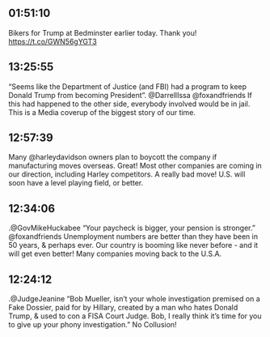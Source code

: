 ## 01:51:10
Bikers for Trump at Bedminster earlier today. Thank you! https://t.co/GWN56gYGT3
## 13:25:55
“Seems like the Department of Justice (and FBI) had a program to keep Donald Trump from becoming President”. @DarrellIssa  @foxandfriends  If this had happened to the other side, everybody involved would be in jail. This is a Media coverup of the biggest story of our time.
## 12:57:39
Many @harleydavidson owners plan to boycott the company if manufacturing moves overseas. Great! Most other companies are coming in our direction, including Harley competitors. A really bad move! U.S. will soon have a level playing field, or better.
## 12:34:06
.@GovMikeHuckabee “Your paycheck is bigger, your pension is stronger.” @foxandfriends  Unemployment numbers are better than they have been in 50 years, &amp; perhaps ever. Our country is booming like never before - and it will get even better! Many companies moving back to the U.S.A.
## 12:24:12
.@JudgeJeanine  “Bob Mueller, isn’t your whole investigation premised on a Fake Dossier, paid for by Hillary, created by a man who hates Donald Trump, &amp; used to con a FISA Court Judge. Bob, I really think it’s time for you to give up your phony investigation.” No Collusion!
